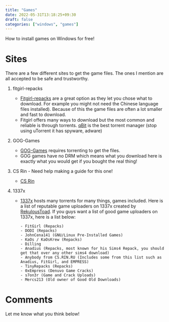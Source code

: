```yaml
---
title: "Games"
date: 2022-05-31T13:18:25+09:30
draft: false
categories: ["windows", "games"]
---
```


How to install games on Windows for free!

# Sites

There are a few different sites to get the game files. The ones I mention are all accepted to be safe and trustworthy.

1.  fitgirl-repacks
    - [Fitgirl-repacks](https://fitgirl-repacks.site/) are a great option as they let you chose what to download. For example you might not need the Chinese language files installed). Because of this the game files are often a lot smaller and fast to download.
    - Fitgirl offers many ways to download but the most common and reliable is through torrents. [qBit](https://www.qbittorrent.org/) is the best torrent manager (stop using uTorrent it has spyware, adware)
2.  GOG-Games

    - [GOG-Games](https://gog-games.com/) requires torrenting to get the files.
    - GOG games have no DRM which means what you download here is exactly what you would get if you bought the real thing!

3.  CS Rin - Need help making a guide for this one!

    - [CS Rin](https://cs.rin.ru/forum/)

4.  1337x

    - [1337x](https://1337x.to) hosts many torrents for many things, games included. Here is a list of reputable game uploaders on 1337x created by [RekulousToad](https://www.reddit.com/user/RekulousToad/).
      If you guys want a list of good game uploaders on 1337x, here is a list below:

          - FitGirl (Repacks)
          - DODI (Repacks)
          - JohnCena141 (GNU/Linux Pre-Installed Games)
          - KaOs / KaOsKrew (Repacks)
          - Dilling
          - Anadius (Repacks, most known for his Sims4 Repack, you should get that over any other sims4 download)
          - Anybody from CS.RIN.RU (Includes some from this list such as Anadius, FitGirl, and EMPRESS)
          - TinyRepacks (Repacks)
          - 0xEmpress (Denuvo Game Cracks)
          - s7on3r (Game and Crack Uploads)
          - Mercs213 (Old owner of Good Old Downloads)

# Comments

Let me know what you think below!
